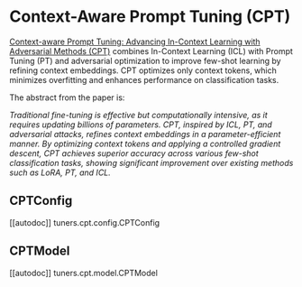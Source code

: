 <!-- Copyright 2024 The HuggingFace Team. All rights reserved.

Licensed under the Apache License, Version 2.0 (the "License"); you may not use this file except in compliance with
the License. You may obtain a copy of the License at

http://www.apache.org/licenses/LICENSE-2.0

Unless required by applicable law or agreed to in writing, software distributed under the License is distributed on
an "AS IS" BASIS, WITHOUT WARRANTIES OR CONDITIONS OF ANY KIND, either express or implied. See the License for the
specific language governing permissions and limitations under the License.

⚠️ Note that this file is in Markdown but contains specific syntax for our doc-builder (similar to MDX) that may not be
rendered properly in your Markdown viewer.
-->

# Context-Aware Prompt Tuning (CPT)

[Context-aware Prompt Tuning: Advancing In-Context Learning with Adversarial Methods (CPT)](https://huggingface.co/papers/2410.17222) combines In-Context Learning (ICL) with Prompt Tuning (PT) and adversarial optimization to improve few-shot learning by refining context embeddings. CPT optimizes only context tokens, which minimizes overfitting and enhances performance on classification tasks.

The abstract from the paper is:

*Traditional fine-tuning is effective but computationally intensive, as it requires updating billions of parameters. CPT, inspired by ICL, PT, and adversarial attacks, refines context embeddings in a parameter-efficient manner. By optimizing context tokens and applying a controlled gradient descent, CPT achieves superior accuracy across various few-shot classification tasks, showing significant improvement over existing methods such as LoRA, PT, and ICL.*

## CPTConfig

[[autodoc]] tuners.cpt.config.CPTConfig

## CPTModel

[[autodoc]] tuners.cpt.model.CPTModel

